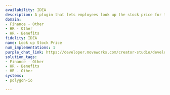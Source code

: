 ```yaml
---
availability: IDEA
description: A plugin that lets employees look up the stock price for the company.
domain:
- Finance - Other
- HR - Other
- HR - Benefits
fidelity: IDEA
name: Look up Stock Price
num_implementations: 1
purple_chat_link: https://developer.moveworks.com/creator-studio/developer-tools/purple-chat?conversation=%7B%22startTimestamp%22%3A%2211%3A43+AM%22%2C%22messages%22%3A%5B%7B%22role%22%3A%22user%22%2C%22parts%22%3A%5B%7B%22richText%22%3A%22Can+you+give+me+the+current+stock+price+of+our+company%3F%22%7D%5D%7D%2C%7B%22role%22%3A%22assistant%22%2C%22parts%22%3A%5B%7B%22reasoningSteps%22%3A%5B%7B%22status%22%3A%22success%22%2C%22richText%22%3A%22%3Cp%3E%E2%9C%85+Working+on+%3Cb%3ECurrent+Stock+Price%3C%2Fb%3E%3Cbr%3E%E2%8F%B3+Calling+Plugin+%3Cb%3ELookup+Stock+Price%3C%2Fb%3E%3C%2Fp%3E%22%7D%5D%7D%2C%7B%22richText%22%3A%22Sure%2C+I%27ll+check+the+current+stock+price+for+you.+Just+a+moment.%22%7D%5D%7D%2C%7B%22role%22%3A%22assistant%22%2C%22parts%22%3A%5B%7B%22richText%22%3A%22%3Cp%3EThe+current+stock+price+of+the+company+is+%3Cb%3E%24142.50%3C%2Fb%3E.%3C%2Fp%3E%22%7D%5D%7D%5D%7D
solution_tags:
- Finance - Other
- HR - Benefits
- HR - Other
systems:
- polygon-io

---
```

